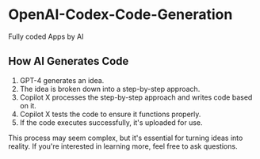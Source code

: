 # OpenAI-Codex-Code-Generation
Fully coded Apps by AI

## How AI Generates Code

1. GPT-4 generates an idea.
2. The idea is broken down into a step-by-step approach.
3. Copilot X processes the step-by-step approach and writes code based on it.
4. Copilot X tests the code to ensure it functions properly.
5. If the code executes successfully, it's uploaded for use.

This process may seem complex, but it's essential for turning ideas into reality. If you're interested in learning more, feel free to ask questions.
